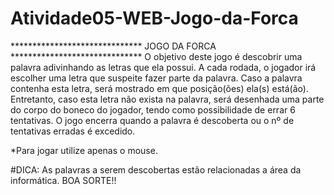 # Atividade05-WEB-Jogo-da-Forca

****************************** JOGO DA FORCA ******************************
O objetivo deste jogo é descobrir uma palavra adivinhando as letras que ela possui. A cada rodada, o jogador irá escolher uma letra que suspeite fazer parte da palavra. Caso a palavra contenha esta letra, será mostrado em que posição(ões) ela(s) está(ão). Entretanto, caso esta letra não exista na palavra, será desenhada uma parte do corpo do boneco do jogador, tendo como possibilidade de errar 6 tentativas. O jogo encerra quando a palavra é descoberta ou o nº de tentativas erradas é excedido.

*Para jogar utilize apenas o mouse.

#DICA: As palavras a serem descobertas estão relacionadas a área da informática. BOA SORTE!!

